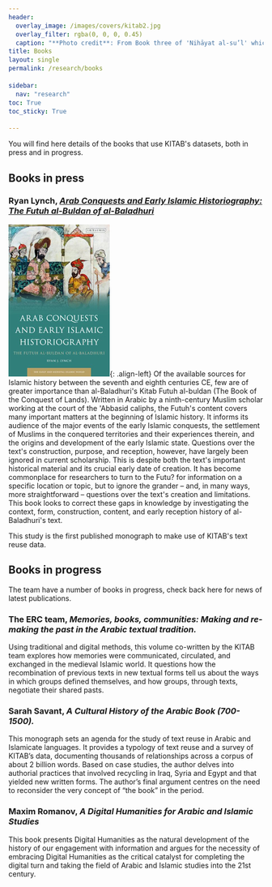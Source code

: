 ```yaml
---
header:
  overlay_image: /images/covers/kitab2.jpg
  overlay_filter: rgba(0, 0, 0, 0.45)
  caption: "**Photo credit**: From Book three of 'Nihāyat al-su’l' which gives instructions on using lances. Dated 773/1371 (Add. MS. 18866, f. 113r)"
title: Books
layout: single
permalink: /research/books

sidebar:
  nav: "research"
toc: True
toc_sticky: True

---
```


You will find here details of the books that use KITAB's datasets, both in press and in progress. 

## Books in press

### Ryan Lynch, [*Arab Conquests and Early Islamic Historiography: The Futuh al-Buldan of al-Baladhuri*](https://www.bloomsbury.com/uk/arab-conquests-and-early-islamic-historiography-9781838604400/)
![](/images/research/lynch-historiography.jpg){: .align-left} 
Of the available sources for Islamic history between the seventh and eighth centuries CE, few are of greater importance than al-Baladhuri's Kitab Futuh al-buldan (The Book of the Conquest of Lands). Written in Arabic by a ninth-century Muslim scholar working at the court of the 'Abbasid caliphs, the Futuh's content covers many important matters at the beginning of Islamic history. It informs its audience of the major events of the early Islamic conquests, the settlement of Muslims in the conquered territories and their experiences therein, and the origins and development of the early Islamic state. Questions over the text's construction, purpose, and reception, however, have largely been ignored in current scholarship. This is despite both the text's important historical material and its crucial early date of creation. It has become commonplace for researchers to turn to the Futu? for information on a specific location or topic, but to ignore the grander – and, in many ways, more straightforward – questions over the text's creation and limitations. This book looks to correct these gaps in knowledge by investigating the context, form, construction, content, and early reception history of al-Baladhuri's text.

This study is the first published monograph to make use of KITAB's text reuse data.

## Books in progress

The team have a number of books in progress, check back here for news of latest publications.

### The ERC team, *Memories, books, communities: Making and re-making the past in the Arabic textual tradition.*

Using traditional and digital methods, this volume co-written by the KITAB team explores how memories were communicated, circulated, and exchanged in the medieval Islamic world. It questions how the recombination of previous texts in new textual forms tell us about the ways in which groups defined themselves, and how groups, through texts, negotiate their shared pasts.

### Sarah Savant, *A Cultural History of the Arabic Book (700-1500).*

This monograph sets an agenda for the study of text reuse in Arabic and Islamicate languages. It provides a typology of text reuse and a survey of KITAB’s data, documenting thousands of relationships across a corpus of about 2 billion words. Based on case studies, the author delves into authorial practices that involved recycling in Iraq, Syria and Egypt and that yielded new written forms. The author’s final argument centres on the need to reconsider the very concept of “the book” in the period.

### Maxim Romanov, *A Digital Humanities for Arabic and Islamic Studies*

This book presents Digital Humanities as the natural development of the history of our engagement with information and argues for the necessity of embracing Digital Humanities as the critical catalyst for completing the digital turn and taking the field of Arabic and Islamic studies into the 21st century.